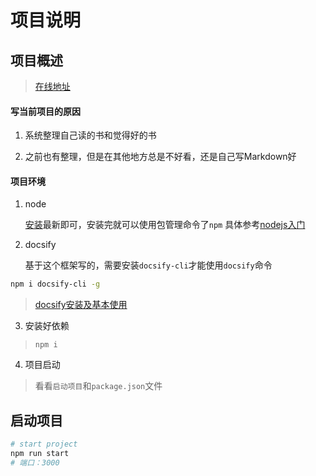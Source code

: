 <!--
 * @Description: 简单的项目描述，引导读者
 * @Date: 2019-08-05 11:57:02
 * @LastEditors  : 关耳听风
 * @LastEditTime : 2020-01-08 14:40:20
 -->
# 项目说明

## 项目概述

> [在线地址](https://brucephoebus.github.io/read-notes/#/)

#### 写当前项目的原因

1. 系统整理自己读的书和觉得好的书

2. 之前也有整理，但是在其他地方总是不好看，还是自己写Markdown好

#### 项目环境

1. node

	[安装](https://nodejs.org/en/download/)最新即可，安装完就可以使用包管理命令了`npm`
	具体参考[nodejs入门](知识笔记/大前端/nodejs/nodejs开发/nodejs入门.md)

2. docsify

	基于这个框架写的，需要安装`docsify-cli`才能使用`docsify`命令

```bash
npm i docsify-cli -g
```

> [docsify安装及基本使用](开发积累/docsify/docsify安装及基本使用.md)

3. 安装好依赖

> `npm i`

4. 项目启动

> 看看`启动项目`和`package.json`文件

## 启动项目

```bash
# start project
npm run start
# 端口：3000
```
